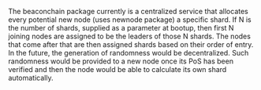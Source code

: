 The beaconchain package currently is a centralized service that allocates every potential new node (uses newnode package) a specific shard. 
If N is the number of shards, supplied as a parameter at bootup, then first N joining nodes are assigned to be the leaders of those N shards.  The nodes that come after that  are then assigned shards based on their order of entry.
In the future, the generation of randomness would be decentralized. Such randomness would be provided to a new node once its PoS has been verified and then the node would be able to calculate its own shard automatically.
